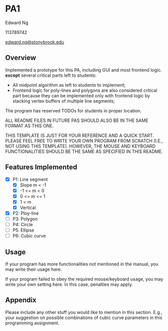 # PA1

Edward Ng

113789742

edward.ng@stonybrook.edu

## Overview

Implemented a prototype for this PA, including GUI and most frontend logic.
**except** several critical parts left to students:

- All midpoint algorithm as left to students to implement;
- Frontend logic for poly-lines and polygons are also considered critical part
  because they can be implemented only with frontend logic by stacking vertex buffers of multiple line segments;

The program has reserved TODOs for students in proper location.

ALL README FILES IN FUTURE PAS SHOULD ALSO BE IN THE SAME FORMAT AS THIS ONE.

THIS TEMPLATE IS JUST FOR YOUR REFERENCE AND A QUICK START.
PLEASE FEEL FREE TO WRITE YOUR OWN PROGRAM FROM SCRATCH (I.E., NOT USING THIS TEMPLATE).
HOWEVER, THE MOUSE AND KEYBOARD FUNCTIONALITIES SHOULD BE THE SAME AS SPECIFIED IN THIS README.

## Features Implemented

- [x] P1: Line segment
    - [x] Slope m < -1
    - [x] -1 <= m < 0
    - [x] 0 <= m <= 1
    - [x] 1 < m
    - [x] Vertical
- [x] P2: Ploy-line
- [ ] P3: Polygon
- [ ] P4: Circle
- [ ] P5: Ellipse
- [ ] P6: Cubic curve

## Usage

If your program has more functionalities not mentioned in the manual,
you may write their usage here.

If your program failed to obey the required mouse/keyboard usage,
you may write your own setting here.
In this case, penalties may apply.

## Appendix

Please include any other stuff you would like to mention in this section.
E.g., your suggestion on possible combinations of cubic curve parameters in this programming assignment. 

